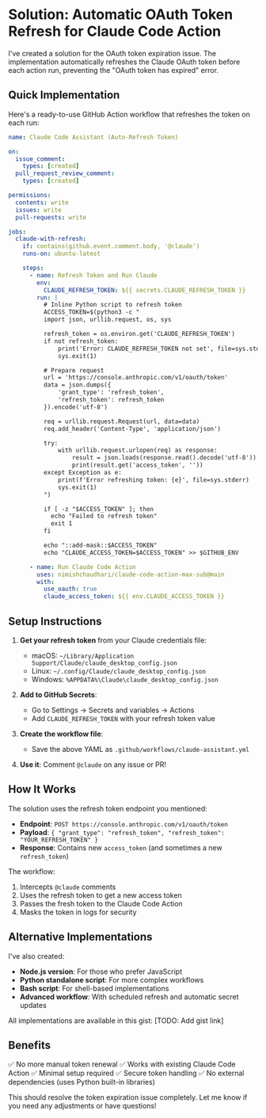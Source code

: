 # Solution: Automatic OAuth Token Refresh for Claude Code Action

I've created a solution for the OAuth token expiration issue. The implementation automatically refreshes the Claude OAuth token before each action run, preventing the "OAuth token has expired" error.

## Quick Implementation

Here's a ready-to-use GitHub Action workflow that refreshes the token on each run:

```yaml
name: Claude Code Assistant (Auto-Refresh Token)

on:
  issue_comment:
    types: [created]
  pull_request_review_comment:
    types: [created]

permissions:
  contents: write
  issues: write
  pull-requests: write

jobs:
  claude-with-refresh:
    if: contains(github.event.comment.body, '@claude')
    runs-on: ubuntu-latest

    steps:
      - name: Refresh Token and Run Claude
        env:
          CLAUDE_REFRESH_TOKEN: ${{ secrets.CLAUDE_REFRESH_TOKEN }}
        run: |
          # Inline Python script to refresh token
          ACCESS_TOKEN=$(python3 -c "
          import json, urllib.request, os, sys

          refresh_token = os.environ.get('CLAUDE_REFRESH_TOKEN')
          if not refresh_token:
              print('Error: CLAUDE_REFRESH_TOKEN not set', file=sys.stderr)
              sys.exit(1)

          # Prepare request
          url = 'https://console.anthropic.com/v1/oauth/token'
          data = json.dumps({
              'grant_type': 'refresh_token',
              'refresh_token': refresh_token
          }).encode('utf-8')

          req = urllib.request.Request(url, data=data)
          req.add_header('Content-Type', 'application/json')

          try:
              with urllib.request.urlopen(req) as response:
                  result = json.loads(response.read().decode('utf-8'))
                  print(result.get('access_token', ''))
          except Exception as e:
              print(f'Error refreshing token: {e}', file=sys.stderr)
              sys.exit(1)
          ")

          if [ -z "$ACCESS_TOKEN" ]; then
            echo "Failed to refresh token"
            exit 1
          fi

          echo "::add-mask::$ACCESS_TOKEN"
          echo "CLAUDE_ACCESS_TOKEN=$ACCESS_TOKEN" >> $GITHUB_ENV

      - name: Run Claude Code Action
        uses: nimishchaudhari/claude-code-action-max-sub@main
        with:
          use_oauth: true
          claude_access_token: ${{ env.CLAUDE_ACCESS_TOKEN }}
```

## Setup Instructions

1. **Get your refresh token** from your Claude credentials file:

   - macOS: `~/Library/Application Support/Claude/claude_desktop_config.json`
   - Linux: `~/.config/Claude/claude_desktop_config.json`
   - Windows: `%APPDATA%\Claude\claude_desktop_config.json`

2. **Add to GitHub Secrets**:

   - Go to Settings → Secrets and variables → Actions
   - Add `CLAUDE_REFRESH_TOKEN` with your refresh token value

3. **Create the workflow file**:

   - Save the above YAML as `.github/workflows/claude-assistant.yml`

4. **Use it**: Comment `@claude` on any issue or PR!

## How It Works

The solution uses the refresh token endpoint you mentioned:

- **Endpoint**: `POST https://console.anthropic.com/v1/oauth/token`
- **Payload**: `{ "grant_type": "refresh_token", "refresh_token": "YOUR_REFRESH_TOKEN" }`
- **Response**: Contains new `access_token` (and sometimes a new `refresh_token`)

The workflow:

1. Intercepts `@claude` comments
2. Uses the refresh token to get a new access token
3. Passes the fresh token to the Claude Code Action
4. Masks the token in logs for security

## Alternative Implementations

I've also created:

- **Node.js version**: For those who prefer JavaScript
- **Python standalone script**: For more complex workflows
- **Bash script**: For shell-based implementations
- **Advanced workflow**: With scheduled refresh and automatic secret updates

All implementations are available in this gist: [TODO: Add gist link]

## Benefits

✅ No more manual token renewal
✅ Works with existing Claude Code Action
✅ Minimal setup required
✅ Secure token handling
✅ No external dependencies (uses Python built-in libraries)

This should resolve the token expiration issue completely. Let me know if you need any adjustments or have questions!
